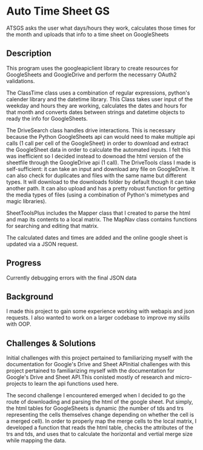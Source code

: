 # Auto Time Sheet GS

ATSGS asks the user what days/hours they work, calculates those times for the month and uploads that info to a time sheet on GoogleSheets

## Description

This program uses the googleapiclient library to create resources for GoogleSheets and GoogleDrive and perform the necessarry OAuth2 validations.

 The ClassTime class uses a combination of regular expressions, python's calender library and the datetime library. This Class takes user input of the weekday and hours they are working, calculates the dates and hours for that month and converts dates between strings and datetime objects to ready the info for GoogleSheets.

The DriveSearch class handles drive interactions. This is necessary because the Python GoogleSheets api can would need to make multiple api calls (1 call per cell of the GoogleSheet) in order to download and extract the GoogleSheet data in order to calculate the automated inputs. I felt this was inefficient so I decided instead to downoad the html version of the sheetfile through the GoogleDrive api (1 call). The DriveTools class I made is self-sufficient: it can take an input and download any file on GoogleDrive. It can also check for duplicates and files with the same name but different types. It will download to the downloads folder by default though it can take another path. It can also upload and has a pretty robust function for getting the media types of files (using a combination of Python's mimetypes and magic libraries).

SheetToolsPlus includes the Mapper class that I created to parse the html and map its contents to a local matrix. The MapNav class contains functions for searching and editing that matrix.

The calculated dates and times are added and the online google sheet is updated via a JSON request. 

## Progress
Currently debugging errors with the final JSON data

## Background 
I made this project to gain some experience working with webapis and json requests. I also wanted to work on a larger codebase to improve my skills with OOP.

## Challenges & Solutions
Initial challenges with this project pertained to familiarizing myself with the documentation for Google's Drive and Sheet APInitial challenges with this project pertained to familiarizing myself with the documentation for Google's Drive and Sheet API.This conisted mostly of research and micro-projects to learn the api functions used here.

The second challenge I encountered emerged when I decided to go the route of downloading and parsing the html of the google sheet. Put simply, the html tables for GoogleSheets is dynamic (the number of tds and trs representing the cells themselves change depending on whether the cell is a merged cell). In order to properly map the merge cells to the local matrix, I developed a function that reads the html table, checks the attributes of the trs and tds, and uses that to calculate the horizontal and vertial merge size while mapping the data.
